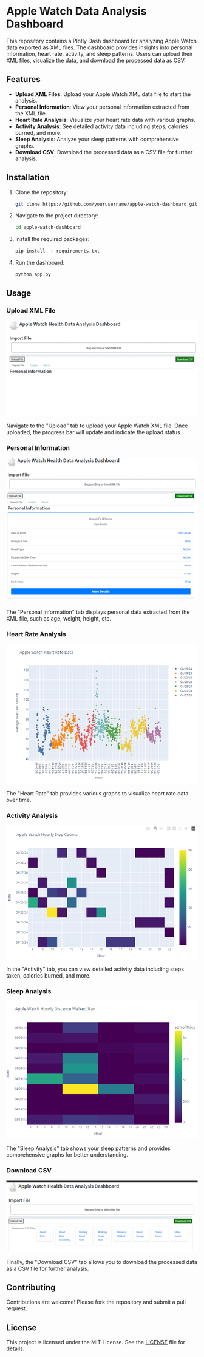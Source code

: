 # Apple Watch Data Analysis Dashboard

This repository contains a Plotly Dash dashboard for analyzing Apple Watch data exported as XML files. The dashboard provides insights into personal information, heart rate, activity, and sleep patterns. Users can upload their XML files, visualize the data, and download the processed data as CSV.

## Features

- **Upload XML Files**: Upload your Apple Watch XML data file to start the analysis.
- **Personal Information**: View your personal information extracted from the XML file.
- **Heart Rate Analysis**: Visualize your heart rate data with various graphs.
- **Activity Analysis**: See detailed activity data including steps, calories burned, and more.
- **Sleep Analysis**: Analyze your sleep patterns with comprehensive graphs.
- **Download CSV**: Download the processed data as a CSV file for further analysis.

## Installation

1. Clone the repository:
    ```sh
    git clone https://github.com/yourusername/apple-watch-dashboard.git
    ```
2. Navigate to the project directory:
    ```sh
    cd apple-watch-dashboard
    ```
3. Install the required packages:
    ```sh
    pip install -r requirements.txt
    ```
4. Run the dashboard:
    ```sh
    python app.py
    ```

## Usage

### Upload XML File

![Upload XML File](images/upload.png)

Navigate to the "Upload" tab to upload your Apple Watch XML file. Once uploaded, the progress bar will update and indicate the upload status.

### Personal Information

![Personal Information](images/personal_info.png)

The "Personal Information" tab displays personal data extracted from the XML file, such as age, weight, height, etc.

### Heart Rate Analysis

![Heart Rate Analysis](images/heart_rate.png)

The "Heart Rate" tab provides various graphs to visualize heart rate data over time.

### Activity Analysis

![Activity Analysis](images/activity.png)

In the "Activity" tab, you can view detailed activity data including steps taken, calories burned, and more.

### Sleep Analysis

![Sleep Analysis](images/sleep.png)

The "Sleep Analysis" tab shows your sleep patterns and provides comprehensive graphs for better understanding.

### Download CSV

![Download CSV](images/download_csv.png)

Finally, the "Download CSV" tab allows you to download the processed data as a CSV file for further analysis.

## Contributing

Contributions are welcome! Please fork the repository and submit a pull request.

## License

This project is licensed under the MIT License. See the [LICENSE](LICENSE) file for details.

